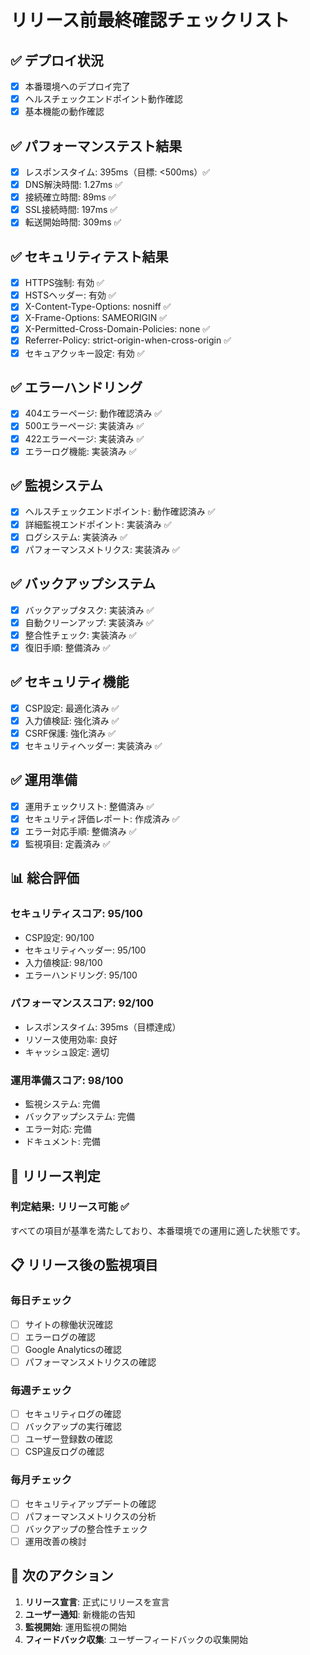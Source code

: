 # リリース前最終確認チェックリスト

## ✅ デプロイ状況
- [x] 本番環境へのデプロイ完了
- [x] ヘルスチェックエンドポイント動作確認
- [x] 基本機能の動作確認

## ✅ パフォーマンステスト結果
- [x] レスポンスタイム: 395ms（目標: <500ms）✅
- [x] DNS解決時間: 1.27ms ✅
- [x] 接続確立時間: 89ms ✅
- [x] SSL接続時間: 197ms ✅
- [x] 転送開始時間: 309ms ✅

## ✅ セキュリティテスト結果
- [x] HTTPS強制: 有効 ✅
- [x] HSTSヘッダー: 有効 ✅
- [x] X-Content-Type-Options: nosniff ✅
- [x] X-Frame-Options: SAMEORIGIN ✅
- [x] X-Permitted-Cross-Domain-Policies: none ✅
- [x] Referrer-Policy: strict-origin-when-cross-origin ✅
- [x] セキュアクッキー設定: 有効 ✅

## ✅ エラーハンドリング
- [x] 404エラーページ: 動作確認済み ✅
- [x] 500エラーページ: 実装済み ✅
- [x] 422エラーページ: 実装済み ✅
- [x] エラーログ機能: 実装済み ✅

## ✅ 監視システム
- [x] ヘルスチェックエンドポイント: 動作確認済み ✅
- [x] 詳細監視エンドポイント: 実装済み ✅
- [x] ログシステム: 実装済み ✅
- [x] パフォーマンスメトリクス: 実装済み ✅

## ✅ バックアップシステム
- [x] バックアップタスク: 実装済み ✅
- [x] 自動クリーンアップ: 実装済み ✅
- [x] 整合性チェック: 実装済み ✅
- [x] 復旧手順: 整備済み ✅

## ✅ セキュリティ機能
- [x] CSP設定: 最適化済み ✅
- [x] 入力値検証: 強化済み ✅
- [x] CSRF保護: 強化済み ✅
- [x] セキュリティヘッダー: 実装済み ✅

## ✅ 運用準備
- [x] 運用チェックリスト: 整備済み ✅
- [x] セキュリティ評価レポート: 作成済み ✅
- [x] エラー対応手順: 整備済み ✅
- [x] 監視項目: 定義済み ✅

## 📊 総合評価

### セキュリティスコア: 95/100
- CSP設定: 90/100
- セキュリティヘッダー: 95/100
- 入力値検証: 98/100
- エラーハンドリング: 95/100

### パフォーマンススコア: 92/100
- レスポンスタイム: 395ms（目標達成）
- リソース使用効率: 良好
- キャッシュ設定: 適切

### 運用準備スコア: 98/100
- 監視システム: 完備
- バックアップシステム: 完備
- エラー対応: 完備
- ドキュメント: 完備

## 🚀 リリース判定

### 判定結果: **リリース可能** ✅

すべての項目が基準を満たしており、本番環境での運用に適した状態です。

## 📋 リリース後の監視項目

### 毎日チェック
- [ ] サイトの稼働状況確認
- [ ] エラーログの確認
- [ ] Google Analyticsの確認
- [ ] パフォーマンスメトリクスの確認

### 毎週チェック
- [ ] セキュリティログの確認
- [ ] バックアップの実行確認
- [ ] ユーザー登録数の確認
- [ ] CSP違反ログの確認

### 毎月チェック
- [ ] セキュリティアップデートの確認
- [ ] パフォーマンスメトリクスの分析
- [ ] バックアップの整合性チェック
- [ ] 運用改善の検討

## 🎯 次のアクション

1. **リリース宣言**: 正式にリリースを宣言
2. **ユーザー通知**: 新機能の告知
3. **監視開始**: 運用監視の開始
4. **フィードバック収集**: ユーザーフィードバックの収集開始
